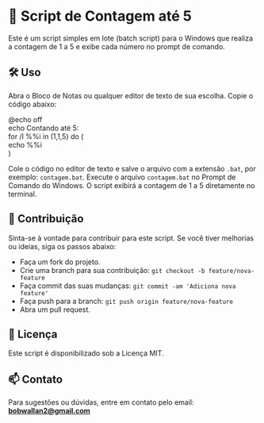 # 🔁 Script de Contagem até 5

Este é um script simples em lote (batch script) para o Windows que realiza a contagem de 1 a 5 e exibe cada número no prompt de comando.

## 🛠️ Uso

Abra o Bloco de Notas ou qualquer editor de texto de sua escolha. Copie o código abaixo:

@echo off  
echo Contando até 5:  
for /l %%i in (1,1,5) do (  
    echo %%i  
)

Cole o código no editor de texto e salve o arquivo com a extensão `.bat`, por exemplo: `contagem.bat`. Execute o arquivo `contagem.bat` no Prompt de Comando do Windows. O script exibirá a contagem de 1 a 5 diretamente no terminal.

## 🤝 Contribuição

Sinta-se à vontade para contribuir para este script. Se você tiver melhorias ou ideias, siga os passos abaixo:  
- Faça um fork do projeto.  
- Crie uma branch para sua contribuição: `git checkout -b feature/nova-feature`  
- Faça commit das suas mudanças: `git commit -am 'Adiciona nova feature'`  
- Faça push para a branch: `git push origin feature/nova-feature`  
- Abra um pull request.

## 📜 Licença

Este script é disponibilizado sob a Licença MIT.

## 📫 Contato

Para sugestões ou dúvidas, entre em contato pelo email: **bobwallan2@gmail.com**
